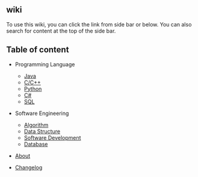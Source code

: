 ## wiki
To use this wiki, you can click the link from side bar or below.
You can also search for content at the top of the side bar.

## Table of content
- Programming Language

  - [Java](java.md)
  - [C/C++](c/cpp.md)
  - [Python](python.md)
  - [C#](csharp.md)
  - [SQL](sql.md)

- Software Engineering

  - [Algorithm](algorithm.md)
  - [Data Structure](data-structure.md)
  - [Software Development](software-development.md)
  - [Database](database.md)

- [About](about.md)
- [Changelog](changelog.md)
